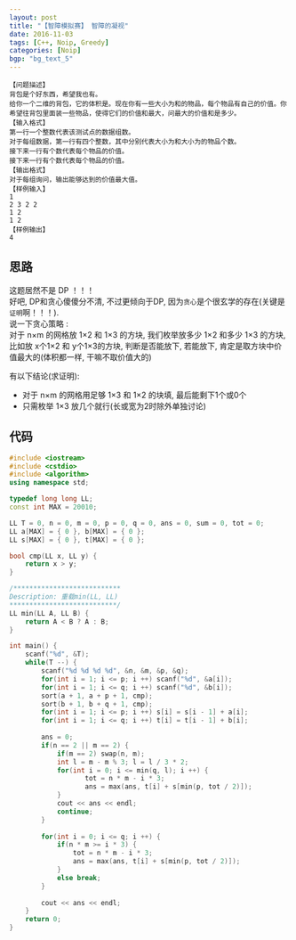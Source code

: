 ```yaml
---
layout: post
title: "【智障模拟赛】 智障的凝视"
date: 2016-11-03
tags: [C++, Noip, Greedy]
categories: [Noip]
bgp: "bg_text_5"
---
```


```
【问题描述】
背包是个好东西，希望我也有。
给你一个二维的背包，它的体积是。现在你有一些大小为和的物品，每个物品有自己的价值。你希望往背包里面装一些物品，使得它们的价值和最大，问最大的价值和是多少。
【输入格式】
第一行一个整数代表该测试点的数据组数。
对于每组数据，第一行有四个整数，其中分别代表大小为和大小为的物品个数。
接下来一行有个数代表每个物品的价值。
接下来一行有个数代表每个物品的价值。
【输出格式】
对于每组询问，输出能够达到的价值最大值。
【样例输入】
1
2 3 2 2
1 2
1 2
【样例输出】
4
```

## 思路

这题居然不是 DP ！！！  
好吧, DP和贪心傻傻分不清, 不过更倾向于DP, 因为`贪心`是个很玄学的存在(关键是`证明`啊！！！).  
说一下贪心策略 :  
对于 n×m 的网格放 1×2 和 1×3 的方块, 我们枚举放多少 1×2 和多少 1×3 的方块, 比如放 x个1×2 和 y个1×3的方块, 判断是否能放下, 若能放下, 肯定是取方块中价值最大的(体积都一样, 干嘛不取价值大的)  

有以下结论(求证明):  

* 对于 n×m 的网格用足够 1×3 和 1×2 的块填, 最后能剩下1个或0个
* 只需枚举 1×3 放几个就行(长或宽为2时除外单独讨论)  

## 代码

```c++
#include <iostream>
#include <cstdio>
#include <algorithm>
using namespace std;

typedef long long LL;
const int MAX = 20010;

LL T = 0, n = 0, m = 0, p = 0, q = 0, ans = 0, sum = 0, tot = 0;
LL a[MAX] = { 0 }, b[MAX] = { 0 };
LL s[MAX] = { 0 }, t[MAX] = { 0 };

bool cmp(LL x, LL y) {
    return x > y;
}

/***************************
Description: 重载min(LL, LL) 
***************************/
LL min(LL A, LL B) {
	return A < B ? A : B;
}

int main() {
    scanf("%d", &T);
    while(T --) {
        scanf("%d %d %d %d", &n, &m, &p, &q);
        for(int i = 1; i <= p; i ++) scanf("%d", &a[i]);
        for(int i = 1; i <= q; i ++) scanf("%d", &b[i]);
        sort(a + 1, a + p + 1, cmp);
        sort(b + 1, b + q + 1, cmp);
        for(int i = 1; i <= p; i ++) s[i] = s[i - 1] + a[i];
        for(int i = 1; i <= q; i ++) t[i] = t[i - 1] + b[i];
        
        ans = 0;
        if(n == 2 || m == 2) {
            if(m == 2) swap(n, m);
            int l = m - m % 3; l = l / 3 * 2;
            for(int i = 0; i <= min(q, l); i ++) {
                   tot = n * m - i * 3;
                   ans = max(ans, t[i] + s[min(p, tot / 2)]);
            }
            cout << ans << endl;
            continue;
        }
        
        for(int i = 0; i <= q; i ++) {
            if(n * m >= i * 3) {
                tot = n * m - i * 3;
                ans = max(ans, t[i] + s[min(p, tot / 2)]);
            }
            else break;
        }
        
        cout << ans << endl;
    }
    return 0;
}
```

